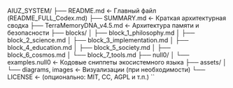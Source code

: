 ﻿AIUZ_SYSTEM/
├── README.md                   ← Главный файл (README_FULL_Codex.md)
├── SUMMARY.md                  ← Краткая архитектурная сводка
├── TerraMemoryDNA_v4.5.md      ← Архитектура памяти и безопасности
├── blocks/
│   ├── block_1_philosophy.md
│   ├── block_2_science.md
│   ├── block_3_implementation.md
│   ├── block_4_education.md
│   ├── block_5_society.md
│   ├── block_6_cosmos.md
│   └── block_7_tools.md
├── null0/
│   └── examples.null0          ← Кодовые сниппеты экосистемного языка
├── assets/
│   └── diagrams, images        ← Визуализации (при необходимости)
└── LICENSE                     ← (опционально: MIT, CC, AGPL и т.п.)
``

